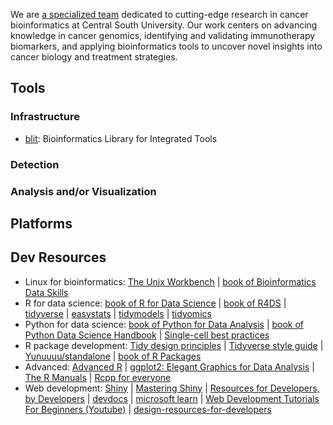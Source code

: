 We are [a specialized team](https://faculty.csu.edu.cn/wangshixiang/en/index.htm) dedicated to cutting-edge research in cancer bioinformatics at Central South University. Our work centers on advancing knowledge in cancer genomics, identifying and validating immunotherapy biomarkers, and applying bioinformatics tools to uncover novel insights into cancer biology and treatment strategies.

## Tools

### Infrastructure

- [blit](https://github.com/WangLabCSU/blit): Bioinformatics Library for Integrated Tools

### Detection

### Analysis and/or Visualization


## Platforms

## Dev Resources

- Linux for bioinformatics: [The Unix Workbench](https://seankross.com/the-unix-workbench/) | [book of Bioinformatics Data Skills](https://womengovtcollegevisakha.ac.in/departments/Bioinformatics%20Data%20Skills%20Reproducible%20and%20Robust%20Research%20with%20Open%20Source%20Tools%20by%20Vince%20Buffalo.pdf)
- R for data science: [book of R for Data Science](https://r4ds.hadley.nz/) | [book of R4DS](https://bookdown.org/wangminjie/R4DS/) | [tidyverse](https://github.com/tidyverse) | [easystats](https://github.com/easystats) | [tidymodels](https://github.com/tidymodels) | [tidyomics](https://github.com/tidyomics)
- Python for data science: [book of Python for Data Analysis](https://wesmckinney.com/book/) | [book of Python Data Science Handbook](https://jakevdp.github.io/PythonDataScienceHandbook/) | [Single-cell best practices](https://www.sc-best-practices.org/preamble.html)
- R package development: [Tidy design principles](https://design.tidyverse.org/) | [Tidyverse style guide](https://style.tidyverse.org/) | [Yunuuuu/standalone](https://github.com/Yunuuuu/standalone) | [book of R Packages](https://r-pkgs.org/)
- Advanced: [Advanced R](https://adv-r.hadley.nz/) | [ggplot2: Elegant Graphics for Data Analysis](https://ggplot2-book.org/index.html) | [The R Manuals](https://rstudio.github.io/r-manuals/) | [Rcpp for everyone](https://teuder.github.io/rcpp4everyone_en/)
- Web development: [Shiny](https://shiny.posit.co/) | [Mastering Shiny](https://mastering-shiny.org/index.html) | [Resources for Developers,
by Developers](https://developer.mozilla.org/zh-CN/) | [devdocs](https://devdocs.io/html/guides) | [microsoft learn](https://learn.microsoft.com/en-us/) | [Web Development Tutorials For Beginners (Youtube)](https://www.youtube.com/playlist?list=PLoYCgNOIyGAB_8_iq1cL8MVeun7cB6eNc) | [design-resources-for-developers](https://github.com/bradtraversy/design-resources-for-developers)
